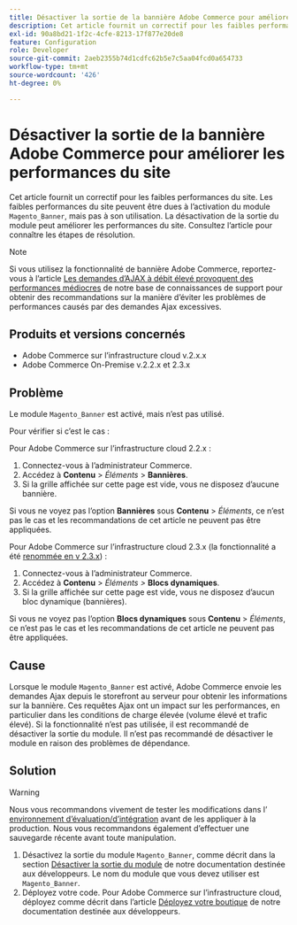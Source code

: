 ```yaml
---
title: Désactiver la sortie de la bannière Adobe Commerce pour améliorer les performances du site
description: Cet article fournit un correctif pour les faibles performances du site. Les faibles performances du site peuvent être dues à l’activation du module "Magento_Banner", mais pas à son utilisation. La désactivation de la sortie du module peut améliorer les performances du site. Consultez l’article pour connaître les étapes de résolution.
exl-id: 90a8bd21-1f2c-4cfe-8213-17f877e20de8
feature: Configuration
role: Developer
source-git-commit: 2aeb2355b74d1cdfc62b5e7c5aa04fcd0a654733
workflow-type: tm+mt
source-wordcount: '426'
ht-degree: 0%

---
```


# Désactiver la sortie de la bannière Adobe Commerce pour améliorer les performances du site

Cet article fournit un correctif pour les faibles performances du site. Les faibles performances du site peuvent être dues à l’activation du module `Magento_Banner`, mais pas à son utilisation. La désactivation de la sortie du module peut améliorer les performances du site. Consultez l’article pour connaître les étapes de résolution.

>[!NOTE]
>
>Si vous utilisez la fonctionnalité de bannière Adobe Commerce, reportez-vous à l’article [Les demandes d’AJAX à débit élevé provoquent des performances médiocres](/help/troubleshooting/miscellaneous/high-throughput-ajax-requests-cause-poor-performance.md) de notre base de connaissances de support pour obtenir des recommandations sur la manière d’éviter les problèmes de performances causés par des demandes Ajax excessives.

## Produits et versions concernés

* Adobe Commerce sur l’infrastructure cloud v.2.x.x
* Adobe Commerce On-Premise v.2.2.x et 2.3.x

## Problème

Le module `Magento_Banner` est activé, mais n’est pas utilisé.

Pour vérifier si c’est le cas :

Pour Adobe Commerce sur l’infrastructure cloud 2.2.x :

1. Connectez-vous à l’administrateur Commerce.
1. Accédez à **Contenu** > *Éléments* > **Bannières**.
1. Si la grille affichée sur cette page est vide, vous ne disposez d’aucune bannière.

Si vous ne voyez pas l’option **Bannières** sous **Contenu** > *Éléments*, ce n’est pas le cas et les recommandations de cet article ne peuvent pas être appliquées.

Pour Adobe Commerce sur l’infrastructure cloud 2.3.x (la fonctionnalité a été [ renommée en v 2.3.x](https://commerce-docs.github.io/devdocs-archive/2.3/guides/v2.3/release-notes/ReleaseNotes2.3.0Commerce.html#banner-now-dynamic-block)) :

1. Connectez-vous à l’administrateur Commerce.
1. Accédez à **Contenu** > *Éléments >* **Blocs dynamiques**.
1. Si la grille affichée sur cette page est vide, vous ne disposez d’aucun bloc dynamique (bannières).

Si vous ne voyez pas l’option **Blocs dynamiques** sous **Contenu** > *Éléments*, ce n’est pas le cas et les recommandations de cet article ne peuvent pas être appliquées.

## Cause

Lorsque le module `Magento_Banner` est activé, Adobe Commerce envoie les demandes Ajax depuis le storefront au serveur pour obtenir les informations sur la bannière. Ces requêtes Ajax ont un impact sur les performances, en particulier dans les conditions de charge élevée (volume élevé et trafic élevé). Si la fonctionnalité n’est pas utilisée, il est recommandé de désactiver la sortie du module. Il n’est pas recommandé de désactiver le module en raison des problèmes de dépendance.

## Solution

>[!WARNING]
>
>Nous vous recommandons vivement de tester les modifications dans l’ [environnement d’évaluation/d’intégration](/help/announcements/adobe-commerce-announcements/integration-environment-enhancement-request-pro-and-starter.md) avant de les appliquer à la production. Nous vous recommandons également d’effectuer une sauvegarde récente avant toute manipulation.

1. Désactivez la sortie du module `Magento_Banner`, comme décrit dans la section [Désactiver la sortie du module](https://experienceleague.adobe.com/en/docs/commerce-operations/configuration-guide/files/disable-module-output) de notre documentation destinée aux développeurs. Le nom du module que vous devez utiliser est `Magento_Banner`.
1. Déployez votre code. Pour Adobe Commerce sur l’infrastructure cloud, déployez comme décrit dans l’article [Déployez votre boutique](https://experienceleague.adobe.com/en/docs/commerce-cloud-service/user-guide/develop/deploy/staging-production) de notre documentation destinée aux développeurs.
